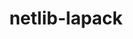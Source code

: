 ---
title: "netlib-lapack"
layout: cache
categories: [package, develop]
meta: {"compilers": ["gcc@12.3.0"], "num_specs": 14, "num_specs_by_stack": {"root": 14, "tutorial": 14}, "oss": ["ubuntu22.04"], "platforms": ["linux"], "stacks": ["root", "tutorial"], "targets": ["x86_64_v3"], "versions": ["3.12.1"]}
spec_details: [{"compiler": "gcc@12.3.0", "hash": "233cwzis5mnhsngyx64viat5cefrrg3j", "os": "ubuntu22.04", "platform": "linux", "size": "-", "stacks": ["root", "tutorial"], "target": "x86_64_v3", "variants": ["build_system=cmake", "build_type=Release", "~external-blas", "generator=make", "~ipo", "+lapacke", "patches:=3059ebf,b1af8b6,e318340", "+pic", "+shared", "~xblas"], "versions": ["3.12.1"]}, {"compiler": "gcc@12.3.0", "hash": "4iqe3yxlbd6kzcro5sczgakh4skfzubp", "os": "ubuntu22.04", "platform": "linux", "size": "-", "stacks": ["root", "tutorial"], "target": "x86_64_v3", "variants": ["build_system=cmake", "build_type=Release", "~external-blas", "generator=make", "~ipo", "+lapacke", "patches:=3059ebf,b1af8b6,e318340", "+pic", "+shared", "~xblas"], "versions": ["3.12.1"]}, {"compiler": "gcc@12.3.0", "hash": "ayiwtqbplqm4yshiomzu4bbzkrihw3he", "os": "ubuntu22.04", "platform": "linux", "size": "-", "stacks": ["root", "tutorial"], "target": "x86_64_v3", "variants": ["build_system=cmake", "build_type=Release", "~external-blas", "generator=make", "~ipo", "+lapacke", "patches:=3059ebf,b1af8b6,e318340", "+pic", "+shared", "~xblas"], "versions": ["3.12.1"]}, {"compiler": "gcc@12.3.0", "hash": "dehrbzeziym2fcwtwkwtmqtkcaeqfuhj", "os": "ubuntu22.04", "platform": "linux", "size": "-", "stacks": ["root", "tutorial"], "target": "x86_64_v3", "variants": ["build_system=cmake", "build_type=Release", "~external-blas", "generator=make", "~ipo", "+lapacke", "patches:=3059ebf,b1af8b6,e318340", "+pic", "+shared", "~xblas"], "versions": ["3.12.1"]}, {"compiler": "gcc@12.3.0", "hash": "dxr2sks7mnkw3njkoipgthphyp7wapjm", "os": "ubuntu22.04", "platform": "linux", "size": "-", "stacks": ["root", "tutorial"], "target": "x86_64_v3", "variants": ["build_system=cmake", "build_type=Release", "~external-blas", "generator=make", "~ipo", "+lapacke", "patches:=3059ebf,b1af8b6,e318340", "+pic", "+shared", "~xblas"], "versions": ["3.12.1"]}, {"compiler": "gcc@12.3.0", "hash": "ezyup3rztfwhhavehld6ggkgsywvxyca", "os": "ubuntu22.04", "platform": "linux", "size": "-", "stacks": ["root", "tutorial"], "target": "x86_64_v3", "variants": ["build_system=cmake", "build_type=Release", "~external-blas", "generator=make", "~ipo", "+lapacke", "patches:=3059ebf,b1af8b6,e318340", "+pic", "+shared", "~xblas"], "versions": ["3.12.1"]}, {"compiler": "gcc@12.3.0", "hash": "f2ylvchxjhp5yixbmurrodhlolyb62rd", "os": "ubuntu22.04", "platform": "linux", "size": "-", "stacks": ["root", "tutorial"], "target": "x86_64_v3", "variants": ["build_system=cmake", "build_type=Release", "~external-blas", "generator=make", "~ipo", "+lapacke", "patches:=3059ebf,b1af8b6,e318340", "+pic", "+shared", "~xblas"], "versions": ["3.12.1"]}, {"compiler": "gcc@12.3.0", "hash": "hy7vcslnpzjqk4liuj6e5bm45vne5m3y", "os": "ubuntu22.04", "platform": "linux", "size": "-", "stacks": ["root", "tutorial"], "target": "x86_64_v3", "variants": ["build_system=cmake", "build_type=Release", "~external-blas", "generator=make", "~ipo", "+lapacke", "patches:=3059ebf,b1af8b6,e318340", "+pic", "+shared", "~xblas"], "versions": ["3.12.1"]}, {"compiler": "gcc@12.3.0", "hash": "kb64nzaemohlqtop4hjbthtkioc6uuoj", "os": "ubuntu22.04", "platform": "linux", "size": "-", "stacks": ["root", "tutorial"], "target": "x86_64_v3", "variants": ["build_system=cmake", "build_type=Release", "~external-blas", "generator=make", "~ipo", "+lapacke", "patches:=3059ebf,b1af8b6,e318340", "+pic", "+shared", "~xblas"], "versions": ["3.12.1"]}, {"compiler": "gcc@12.3.0", "hash": "qza3clvfsirfwhalqn52p7mghvbqpfb3", "os": "ubuntu22.04", "platform": "linux", "size": "-", "stacks": ["root", "tutorial"], "target": "x86_64_v3", "variants": ["build_system=cmake", "build_type=Release", "~external-blas", "generator=make", "~ipo", "+lapacke", "patches:=3059ebf,b1af8b6,e318340", "+pic", "+shared", "~xblas"], "versions": ["3.12.1"]}, {"compiler": "gcc@12.3.0", "hash": "r5kihgdnhhvo4g4mrukcpf3ku3x7cl33", "os": "ubuntu22.04", "platform": "linux", "size": "-", "stacks": ["root", "tutorial"], "target": "x86_64_v3", "variants": ["build_system=cmake", "build_type=Release", "~external-blas", "generator=make", "~ipo", "+lapacke", "patches:=3059ebf,b1af8b6,e318340", "+pic", "+shared", "~xblas"], "versions": ["3.12.1"]}, {"compiler": "gcc@12.3.0", "hash": "tnwwxvzix3yqjzhefegytczucr5lja4j", "os": "ubuntu22.04", "platform": "linux", "size": "-", "stacks": ["root", "tutorial"], "target": "x86_64_v3", "variants": ["build_system=cmake", "build_type=Release", "~external-blas", "generator=make", "~ipo", "+lapacke", "patches:=3059ebf,b1af8b6,e318340", "+pic", "+shared", "~xblas"], "versions": ["3.12.1"]}, {"compiler": "gcc@12.3.0", "hash": "worfa65hhtbnmdm5ez5tiesywhztipmb", "os": "ubuntu22.04", "platform": "linux", "size": "-", "stacks": ["root", "tutorial"], "target": "x86_64_v3", "variants": ["build_system=cmake", "build_type=Release", "~external-blas", "generator=make", "~ipo", "+lapacke", "patches:=3059ebf,b1af8b6,e318340", "+pic", "+shared", "~xblas"], "versions": ["3.12.1"]}, {"compiler": "gcc@12.3.0", "hash": "ym4tu54uzvyzd7hug26k2wddfn2exs75", "os": "ubuntu22.04", "platform": "linux", "size": "-", "stacks": ["root", "tutorial"], "target": "x86_64_v3", "variants": ["build_system=cmake", "build_type=Release", "~external-blas", "generator=make", "~ipo", "+lapacke", "patches:=3059ebf,b1af8b6,e318340", "+pic", "+shared", "~xblas"], "versions": ["3.12.1"]}]
---